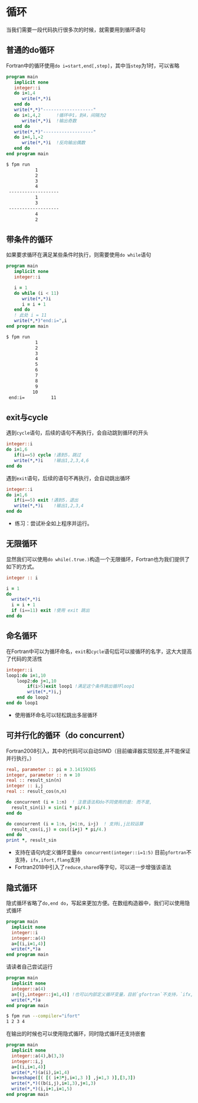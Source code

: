# 循环

当我们需要一段代码执行很多次的时候，就需要用到循环语句

##  普通的do循环
Fortran中的循环使用`do i=start,end[,step]`，其中当`step`为1时，可以省略
``` fortran
program main
   implicit none
   integer::i
   do i=1,4
      write(*,*)i
   end do
   write(*,*)"-------------------"
   do i=1,4,2      !循环中1，到4，间隔为2
      write(*,*)i  !输出奇数
   end do
   write(*,*)"-------------------"
   do i=4,1,-2      
      write(*,*)i  !反向输出偶数
   end do
end program main
```
``` sh
$ fpm run
           1
           2
           3
           4
 -------------------
           1
           3
 -------------------
           4
           2
```
## 带条件的循环

如果要求循环在满足某些条件时执行，则需要使用`do while`语句

``` fortran
program main
   implicit none
   integer::i

   i = 1
   do while (i < 11)
      write(*,*)i
      i = i + 1
   end do
   ! 此处 i = 11
   write(*,*)"end:i=",i
end program main
```
``` sh
$ fpm run
           1
           2
           3
           4
           5
           6
           7
           8
           9
          10
 end:i=          11
```
## exit与cycle

遇到`cycle`语句，后续的语句不再执行，会自动跳到循环的开头
``` fortran
integer::i
do i=1,6
   if(i==5) cycle !遇到5，跳过
   write(*,*)i    !输出1,2,3,4,6
end do
```
遇到`exit`语句，后续的语句不再执行，会自动跳出循环
``` fortran
integer::i
do i=1,6
   if(i==5) exit !遇到5，退出
   write(*,*)i    !输出1,2,3,4
end do
```
- 练习：尝试补全如上程序并运行。

## 无限循环

显然我们可以使用`do while(.true.)`构造一个无限循环，Fortran也为我们提供了如下的方式。

``` fortran
integer :: i

i = 1
do
  write(*,*)i
  i = i + 1
  if (i==11) exit !使用 exit 跳出
end do
```
## 命名循环

在Fortran中可以为循环命名，`exit`和`cycle`语句后可以接循环的名字，这大大提高了代码的灵活性
``` fortran
integer::i
loop1:do i=1,10
    loop2:do j=1,10
        if(i>5)exit loop1 !满足这个条件跳出循环loop1
        write(*,*)i,j
    end do loop2
end do loop1
```
- 使用循环命名可以轻松跳出多层循环

## 可并行化的循环（do concurrent）

Fortran2008引入，其中的代码可以自动SIMD（目前编译器实现较差,并不能保证并行执行。）

``` fortran
real, parameter :: pi = 3.14159265
integer, parameter :: n = 10
real :: result_sin(n)
integer :: i,j
real :: result_cos(n,n)

do concurrent (i = 1:n)  ! 注意语法和do不同使用的是: 而不是,
  result_sin(i) = sin(i * pi/4.)
end do

do concurrent (i = 1:n, j=1:n, i>j)  ! 支持i,j比较运算
  result_cos(i,j) = cos((i+j) * pi/4.)
end do
print *, result_sin
```
- 支持在语句内定义循环变量`do concurrent(integer::i=1:5)` 目前`gfortran`不支持，`ifx,ifort,flang`支持
- Fortran2018中引入了`reduce,shared`等字句，可以进一步增强该语法

## 隐式循环

隐式循环省略了`do,end do`，写起来更加方便。在数组构造器中，我们可以使用隐式循环
``` fortran
program main
  implicit none
  integer::i
  integer::a(4)
  a=[(i,i=1,4)]
  write(*,*)a
end program main
```
请读者自己尝试运行
``` fortran
program main
  implicit none
  integer::a(4)
  a=[(j,integer::j=1,4)] !也可以内部定义循环变量，目前`gfortran`不支持，`ifx,ifort,flang`支持
  write(*,*)a
end program main
```
``` sh
$ fpm run --compiler="ifort"
1 2 3 4
```
在输出的时候也可以使用隐式循环，同时隐式循环还支持嵌套
``` fortran
program main
  implicit none
  integer::a(4),b(3,3)
  integer::i,j
  a=[(i,i=1,4)]
  write(*,*)(a(i),i=1,4)
  b=reshape([( [( i+3*j,i=1,3 )] ,j=1,3 )],[3,3])
  write(*,*)((b(i,j),i=1,3),j=1,3)
  write(*,*)(i,i+1,i=1,5)
end program main
```

